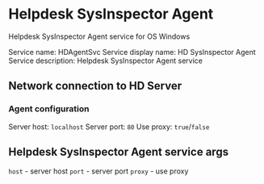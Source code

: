 # Helpdesk SysInspector Agent

Helpdesk SysInspector Agent service for OS Windows

Service name: HDAgentSvc
Service display name: HD SysInspector Agent
Service description: Helpdesk SysInspector Agent service

## Network connection to HD Server

### Agent configuration

Server host: `localhost`
Server port: `80`
Use proxy: `true`/`false`

## Helpdesk SysInspector Agent service args

`host` - server host
`port` - server port
`proxy` - use proxy
